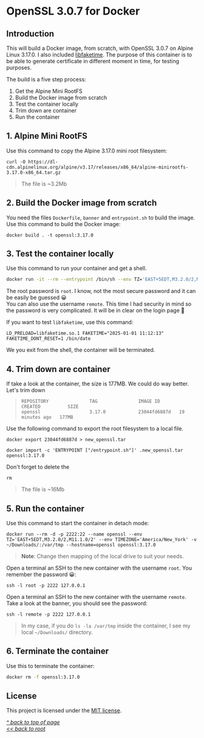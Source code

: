 # OpenSSL 3.0.7 for Docker
## Introduction
This will build a Docker image, from scratch, with OpenSSL 3.0.7 on Alpine Linux 3.17.0. I also included [libfaketime](https://github.com/wolfcw/libfaketime). The purpose of this container is to be able to generate certificate in different moment in time, for testing purposes.  

The build is a five step process:

1. Get the Alpine Mini RootFS
2. Build the Docker image from scratch
3. Test the container locally
4. Trim down are container
5. Run the container

## 1. Alpine Mini RootFS
Use this command to copy the Alpine 3.17.0 mini root filesystem:
```shell
curl -O https://dl-cdn.alpinelinux.org/alpine/v3.17/releases/x86_64/alpine-minirootfs-3.17.0-x86_64.tar.gz
```
>The file is ~3.2Mb
## 2. Build the Docker image from scratch
You need the files `Dockerfile`, `banner` and `entrypoint.sh` to build the image.
Use this command to build the Docker image:
```shell
docker build . -t openssl:3.17.0
```
## 3. Test the container locally
Use this command to run your container and get a shell.
```sh
docker run -it --rm --entrypoint /bin/sh --env TZ='EAST+5EDT,M3.2.0/2,M11.1.0/2' --env TIMEZONE='America/New_York' --name openssl --hostname=openssl openssl:3.17.0
```
The root password is `root`. I know, not the most secure password and it can be easily be guessed 😀  
You can also use the username `remote`. This time I had security in mind so the password is very complicated. It will be in clear on the login page 🤣  

If you want to test `libfaketime`, use this command:
```shell
LD_PRELOAD=libfaketime.so.1 FAKETIME="2025-01-01 11:12:13" FAKETIME_DONT_RESET=1 /bin/date
```

We you exit from the shell, the container will be terminated.
## 4. Trim down are container
If take a look at the container, the size is 177MB. We could do way better. Let's trim down 
>```
>REPOSITORY               TAG               IMAGE ID       CREATED          SIZE
>openssl                  3.17.0            23044fd6887d   19 minutes ago   177MB
>```

Use the following command to export the root filesystem to a local file.
```shell
docker export 23044fd6887d > new_openssl.tar
```

```shell
docker import -c 'ENTRYPOINT ["/entrypoint.sh"]' .new_openssl.tar openssl:3.17.0
```

Don't forget to delete the
```shell
rm 
```

>The file is ~16Mb
## 5. Run the container
Use this command to start the container in detach mode:
```shell
docker run --rm -d -p 2222:22 --name openssl --env TZ='EAST+5EDT,M3.2.0/2,M11.1.0/2' --env TIMEZONE='America/New_York' -v ~/Downloads/:/var/tmp --hostname=openssl openssl:3.17.0
```
>**Note**: Change then mapping of the local drive to suit your needs.  

Open a terminal an SSH to the new container with the username `root`. You remember the password 😀:
```shell
ssh -l root -p 2222 127.0.0.1
```

Open a terminal an SSH to the new container with the username `remote`. Take a look at the banner, you should see the password:
```shell
ssh -l remote -p 2222 127.0.0.1
```

>In my case, if you do `ls -la /var/tmp` inside the container, I see my local `~/Downloads/` directory.  
## 6. Terminate the container
Use this to terminate the container:
```sh   
docker rm -f openssl:3.17.0
```
## License
This project is licensed under the [MIT license](/LICENSE).  

[_^ back to top of page_](#OpenSSL-3.0.7-for-Docker)  
[_<< back to root_](../../../)
